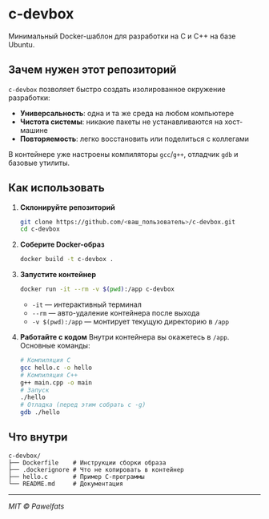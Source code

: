 # c-devbox

Минимальный Docker-шаблон для разработки на C и C++ на базе Ubuntu.

## Зачем нужен этот репозиторий

`c-devbox` позволяет быстро создать изолированное окружение разработки:

* **Универсальность**: одна и та же среда на любом компьютере
* **Чистота системы**: никакие пакеты не устанавливаются на хост-машине
* **Повторяемость**: легко восстановить или поделиться с коллегами

В контейнере уже настроены компиляторы `gcc`/`g++`, отладчик `gdb` и базовые утилиты.

## Как использовать

1. **Склонируйте репозиторий**

   ```bash
   git clone https://github.com/<ваш_пользователь>/c-devbox.git
   cd c-devbox
   ```

2. **Соберите Docker-образ**

   ```bash
   docker build -t c-devbox .
   ```

3. **Запустите контейнер**

   ```bash
   docker run -it --rm -v $(pwd):/app c-devbox
   ```

   * `-it` — интерактивный терминал
   * `--rm` — авто-удаление контейнера после выхода
   * `-v $(pwd):/app` — монтирует текущую директорию в `/app`

4. **Работайте с кодом**
   Внутри контейнера вы окажетесь в `/app`. Основные команды:

   ```bash
   # Компиляция C
   gcc hello.c -o hello
   # Компиляция C++
   g++ main.cpp -o main
   # Запуск
   ./hello
   # Отладка (перед этим собрать с -g)
   gdb ./hello
   ```

## Что внутри

```text
c-devbox/
├── Dockerfile    # Инструкции сборки образа
├── .dockerignore # Что не копировать в контейнер
├── hello.c       # Пример C-программы
└── README.md     # Документация
```

---

*MIT © Pawelfats*
